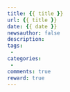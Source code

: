 ```yaml
---
title: {{ title }}
url: {{ title }}
date: {{ date }}
newsauthor: false
description: 
tags: 
 - 
categories: 
 - 
comments: true
reward: true
---
```

